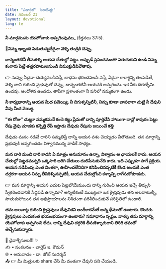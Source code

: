 ```yaml
---
title: "ఎడారిలో  సెలయేర్లు"
date: నవంబర్ 21
layout: devotional
lang: te
---
```


**నీ మార్గమును యెహోవాకు అప్పగింపుము**_ (కీర్తనలు 37:5). 

**📖నిన్ను ఇబ్బంది పెడుతున్నదేదైనా వెళ్ళి తండ్రికి చెప్పు.**

 **దాన్నంతటినీ తీసుకెళ్ళి ఆయన చేతుల్లో పెట్టు. అప్పుడే ప్రపంచమంతా పరుచుకుని ఉండి నిన్ను కంగారు పెట్టే తత్తరపాటులనుండి విముక్తుడివివౌతావు.**

👉 నువ్వు ఏదైనా చెయ్యవలసివస్తే, బాధను భరించవలసి వస్తే, ఏదైనా కార్యాన్ని తలపెడితే, వెళ్ళి దాని గురించి ప్రభువుతో చెప్పు. దాన్నంతటినీ ఆయనకి అప్పగించు. ఇక నీకు దిగుళ్ళేమి ఉండవు. ఆందోళన ఉండదు. తాపీగా ప్రశాంతంగా నీ పనిలో నమ్మకంగా ఉండు. 

**నీ కార్యభారాన్ని ఆయన మీద పడెయ్యి. నీ దిగుళ్ళన్నిటినీ, నిన్ను కూడా చాపలాగా చుట్టి నీ దేవుని వీపు మీద వెయ్యి.**

**"ఈ రోజు” చుట్టూ నమ్మకమనే కంచె కట్టు ప్రేమతో దాన్ని పూర్తిచేసి హాయిగా దాన్లో కాపురం పెట్టు రేపు వైపు చూడకు కన్నెత్తి రేపే ఇస్తాడు దేవుడు రేపును జయించే కత్తి**

దేవుడు మనం నడిచే దారిని సమ్మతిస్తే దాన్ని ఆయన వశం చెయ్యడం వీలౌతుంది. తన మార్గాన్ని ప్రభువుకి అప్పగించడం విశ్వాసమున్న వాడికే సాధ్యం. 

**మన దారి మంచి దారి కాదని ఏ మాత్రం అనుమానం ఉన్నా, విశ్వాసం ఆ ఛాయలకే రాదు. ఆయన చేతుల్లో పెట్టడమన్నది ఒక్కసారి జరిగి చేతులు దులిపేసుకునేది కాదు. ఇది ఎప్పుడూ సాగే ప్రక్రియ. ఆయన నడిపింపు ఎంత వింతగా, ఊహించలేనిదిగా కనిపించినప్పటికీ కొండ అంచుకి ఎంత దగ్గరగా ఆయన నిన్ను తీసికెళ్ళినప్పటికీ, ఆయన చేతుల్లోంచి కళ్ళాన్ని లాగేసుకోకూడదు.**

👉 మన మార్గాన్ని ఆయన ఎదుట పెట్టబోయేముందు దాన్ని గురించి ఆయన ఇచ్చే తీర్పుని స్వీకరించడానికి సిద్ధపడి ఉన్నామా? అన్నిటికంటే ముఖ్యంగా ఒక క్రైస్తవుడు తన అలవాటుల్నీ, పాతుకుపోయిన తన అభిప్రాయాలను నిశితంగా పరిశీలించుకునే పరిస్థితిలో ఉండాలి. 

**తమ అలవాట్ల గురించి క్రైస్తవులు దేవునికవి అంగీకారమేలే అన్న ధీమాతో ఉంటారు. కొందరు క్రైస్తవులు ఎందుకంత భయంభయంగా ఉంటారు? సమాధానం స్పష్టం. వాళ్ళు తమ మార్గాన్ని యెహోవాకు అప్పగించి లేదు. దాన్ని దేవుని దగ్గరికి తీసుకెళ్ళారుగాని తిరిగి తమతో తెచ్చేసుకున్నారు.**

<div class="blessing">🙏 <span class="bless-text">దైవాశ్శీసులు!!!</span> ✨</div>

<div class="credit">✍️ <span class="credit-text">▪ సంకలనం - చార్లెస్ ఇ. కౌమన్</span></div>
<div class="credit">🌐 <span class="credit-text">▪ అనువాదం - డా. జోబ్ సుదర్శన్</span></div>


<div class="share">📤 👉 <span class="share-text">మీ మిత్రులకు share చేసి మీ వంతుగా దేవుని పని చేయండి.</span></div>
